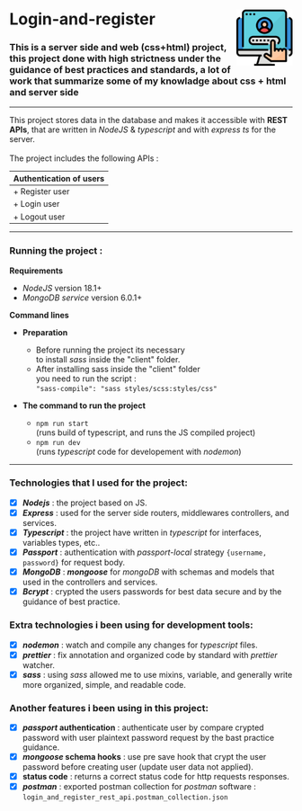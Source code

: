 # Login-and-register <img src="./client/assets/pictures/login-page.png" width=100px height=100px align="right">

### This is a server side and web (css+html) project, this project done with high strictness under the guidance of best practices and standards, a lot of work that summarize some of my knowladge about css + html and server side<br />

---

This project stores data in the database and makes it accessible with **REST APIs**, that are written in _NodeJS_ & _typescript_ and with _express ts_ for the server. <br /> <br />
The project includes the following APIs :

| Authentication of users  
| ----------------------------------- |
| + Register user |
| + Login user |
| + Logout user | &emsp; - Authentication is required |

---

### **Running the project :**

**Requirements**

-   _NodeJS_ version 18.1+
-   _MongoDB service_ version 6.0.1+

**Command lines**

-   **Preparation**

    -   Before running the project its necessary <br />to install _sass_ inside the "client" folder.
    -   After installing sass inside the "client" folder<br /> you need to run the script :<br />
        `"sass-compile": "sass styles/scss:styles/css"`

-   **The command to run the project**
    -   `npm run start`<br /> (runs build of typescript, and runs the JS compiled project)
    -   `npm run dev`<br /> (runs _typescript_ code for developement with _nodemon_)

---

### Technologies that I used for the project:

-   [x] _**Nodejs**_ : the project based on JS.
-   [x] _**Express**_ : used for the server side routers, middlewares controllers, and services.
-   [x] _**Typescript**_ : the project have written in _typescript_ for interfaces, variables types, etc..
-   [x] _**Passport**_ : authentication with _passport-local_ strategy `{username, password}` for request body.
-   [x] _**MongoDB**_ : _**mongoose**_ for _mongoDB_ with schemas and models that used in the controllers and services.
-   [x] _**Bcrypt**_ : crypted the users passwords for best data secure and by the guidance of best practice.

### Extra technologies i been using for development tools:

-   [x] _**nodemon**_ : watch and compile any changes for _typescript_ files.
-   [x] _**prettier**_ : fix annotation and organized code by standard with _prettier_ watcher.
-   [x] _**sass**_ : using _sass_ allowed me to use mixins, variable, and generally write more organized, simple, and readable code.

### Another features i been using in this project:

-   [x] **_passport_ authentication** : authenticate user by compare crypted password with user plaintext password request by the bast practice guidance.
-   [x] **_mongoose_ schema hooks** : use pre save hook that crypt the user password before creating user (update user data not applied).
-   [x] **status code** : returns a correct status code for http requests responses.
-   [x] **_postman_** : exported postman collection for _postman_ software :
        `login_and_register_rest_api.postman_collection.json`
